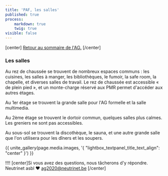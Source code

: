 ```yaml
---
title: 'PAF, les salles'
published: true
process:
    markdown: true
    twig: true
visible: false
---
```


[center]
[Retour au sommaire de l'AG.](/ag2020?classes=btn,btn-primary) 
[/center]

### Les salles

Au rez de chaussée se trouvent de nombreux espaces communs : les cuisines, les salles à manger, les bibliothèques, le fumoir, la safe room, la chapelle, et diverses salles de travail. Le rez de chaussée est accessible « de plein pied », et un monte-charge réservé aux PMR permet d'accéder aux autres étages.

Au 1er étage se trouvent la grande salle pour l'AG formelle et la salle multimedia.

Au 2ème étage se trouvent le dortoir commun, quelques salles plus calmes. Les greniers ne sont pas accessibles.

Au sous-sol se trouvent la discothèque, le sauna, et une autre grande salle que l'on utilisera pour les dîners et les soupers.

<p>{{ unite_gallery(page.media.images, '{ "lightbox_textpanel_title_text_align": "center" }') }}</p>

!!!! [center]Si vous avez des questions, nous tâcherons d'y répondre.</br>Neutrinet asbl ♥ <a href="mailto:ag2020@neutrinet.be?subject=[AGFFDN2020] Le lieu et son accessibilité&body=Étant passé par la page décrivant le lieu, j'ai l'une ou l'autre question remarque ou commentaire.%0D%0A%0D%0A%0D%0A">ag2020@neutrinet.be</a> [/center]
